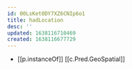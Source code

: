 ```yaml
---
id: 00LsKet0DY7XZ6CNIp6o1
title: hadLocation
desc: ''
updated: 1638116710469
created: 1638116677729
---
```


- [[p.instanceOf]] [[c.Pred.GeoSpatial]]
